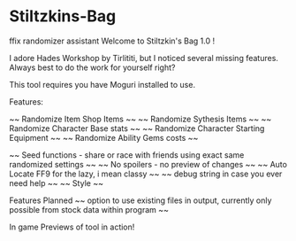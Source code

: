 # Stiltzkins-Bag
ffix randomizer assistant
Welcome to Stiltzkin's Bag 1.0 !




I adore Hades Workshop by Tirlititi, but I noticed several missing features. Always best to do the work for yourself right?

This tool requires you have Moguri installed to use.

Features:

~~ Randomize Item Shop Items ~~
~~ Randomize Sythesis Items ~~
~~ Randomize Character Base stats ~~
~~ Randomize Character Starting Equipment ~~
~~ Randomize Ability Gems costs ~~



~~ Seed functions - share or race with friends using exact same randomized settings ~~
~~ No spoilers - no preview of changes   ~~
~~ Auto Locate FF9 for the lazy, i mean classy  ~~
~~ debug string in case you ever need help ~~
~~ Style   ~~




Features Planned
~~ option to use existing files in output, currently only possible from stock data within program  ~~


In game Previews of tool in action!

